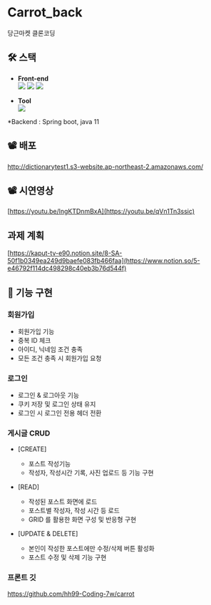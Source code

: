 # Carrot_back
당근마켓 클론코딩

## 🛠️ 스택
  * <b>Front-end</b> <br/>
  <img src="https://img.shields.io/badge/React-0080B9?style=flat&logo=React&logoColor=white"/> <img src="https://img.shields.io/badge/JavaScript-FDC813?style=flat&logo=JavaScript&logoColor=black"/> <img src="https://img.shields.io/badge/CSS-0080B9?style=flat&logo=CSS3&logoColor=white"/>

  * <b>Tool</b>
   <br/><img src="https://img.shields.io/badge/GitHub-purple?style=flat-flat&logo=Github&logoColor=white"/>

 *Backend : Spring boot, java 11
  
## 📽 배포
http://dictionarytest1.s3-website.ap-northeast-2.amazonaws.com/

## 📽 시연영상
[https://youtu.be/lngKTDnmBxA](https://youtu.be/qVn1Tn3ssic)

## 과제 계획
[https://kaput-tv-e90.notion.site/8-SA-50f1b0349ea249d9baefe083fb466faa](https://www.notion.so/5-e46792f114dc498298c40eb3b76d544f)

## 📝 기능 구현
### 회원가입
* 회원가입 기능
* 중복 ID 체크
* 아이디, 닉네임 조건 충족
* 모든 조건 충족 시 회원가입 요청

### 로그인
* 로그인 & 로그아웃 기능
* 쿠키 저장 및 로그인 상태 유지
* 로그인 시 로그인 전용 헤더 전환
   
### 게시글 CRUD
* [CREATE]
   * 포스트 작성기능
   * 작성자, 작성시간 기록, 사진 업로드 등 기능 구현

* [READ]
   * 작성된 포스트 화면에 로드
   * 포스트별 작성자, 작성 시간 등 로드   
   * GRID 를 활용한 화면 구성 및 반응형 구현

* [UPDATE & DELETE]
   * 본인이 작성한 포스트에만 수정/삭제 버튼 활성화
   * 포스트 수정 및 삭제 기능 구현

### 프론트 깃
https://github.com/hh99-Coding-7w/carrot 
